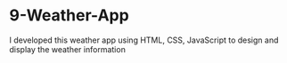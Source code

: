 # 9-Weather-App
I developed this weather app using HTML, CSS, JavaScript to design and display the weather information
